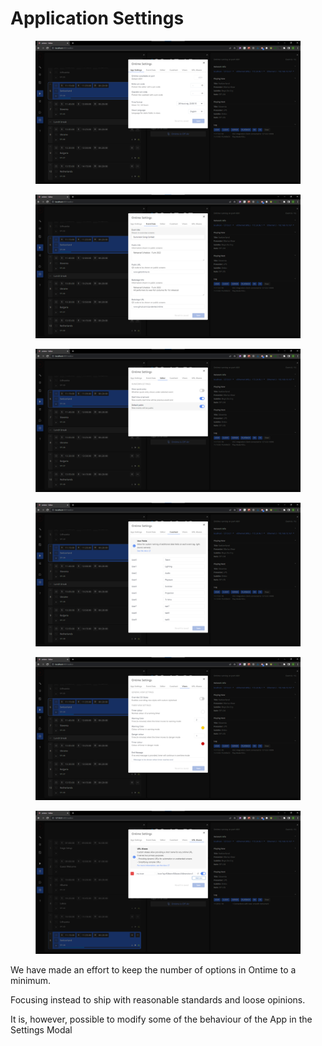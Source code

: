 # Application Settings

<div>

<figure><img src="../../../.gitbook/assets/221 editor + settings + app settings (1).png" alt=""><figcaption></figcaption></figure>

 

<figure><img src="../../../.gitbook/assets/222 editor + settings + event data.png" alt=""><figcaption></figcaption></figure>

 

<figure><img src="../../../.gitbook/assets/223 editor + settings + editor.png" alt=""><figcaption></figcaption></figure>

 

<figure><img src="../../../.gitbook/assets/224 editor + settings + cuesheet.png" alt=""><figcaption></figcaption></figure>

 

<figure><img src="../../../.gitbook/assets/225 editor + settings + views (1).png" alt=""><figcaption></figcaption></figure>

 

<figure><img src="../../../.gitbook/assets/226 editor + settings + aliases (1).png" alt=""><figcaption></figcaption></figure>

</div>

We have made an effort to keep the number of options in Ontime to a minimum.&#x20;

Focusing instead to ship with reasonable standards and loose opinions.

It is, however, possible to modify some of the behaviour of the App in the Settings Modal
